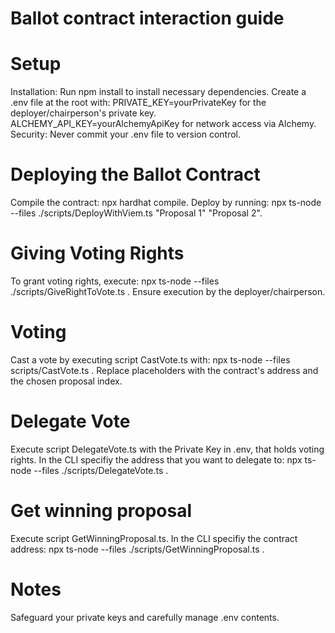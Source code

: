 # Ballot contract interaction guide

# Setup
Installation: Run npm install to install necessary dependencies.
Create a .env file at the root with:
PRIVATE_KEY=yourPrivateKey for the deployer/chairperson's private key.
ALCHEMY_API_KEY=yourAlchemyApiKey for network access via Alchemy.
Security: Never commit your .env file to version control.

# Deploying the Ballot Contract
Compile the contract: npx hardhat compile.
Deploy by running: npx ts-node --files ./scripts/DeployWithViem.ts "Proposal 1" "Proposal 2".

# Giving Voting Rights
To grant voting rights, execute: npx ts-node --files ./scripts/GiveRightToVote.ts <contractAddress> <voterAddress>.
Ensure execution by the deployer/chairperson.

# Voting
Cast a vote by executing script CastVote.ts with: npx ts-node --files scripts/CastVote.ts <contractAddress> <proposalIndex>.
Replace placeholders with the contract's address and the chosen proposal index.

# Delegate Vote
Execute script DelegateVote.ts with the Private Key in .env, that holds voting rights. In the CLI specifiy the address that you want to delegate to: npx ts-node --files ./scripts/DelegateVote.ts <contractAddress> <AddressOfTheWalletYouWantToDelegate>.

# Get winning proposal
Execute script GetWinningProposal.ts. In the CLI specifiy the contract address: npx ts-node --files ./scripts/GetWinningProposal.ts <contractAddress>.

# Notes
Safeguard your private keys and carefully manage .env contents.
